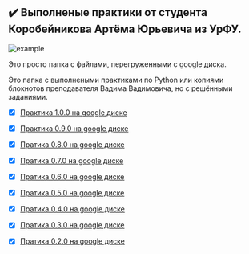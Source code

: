 ## :heavy_check_mark: Выполненые практики от студента __Коробейникова Артёма Юрьевича из УрФУ__.
![example](https://img.shields.io/badge/Google_colab-Python-darkgreen)

Это просто папка с файлами, перегруженными с google диска.

Это папка с выполнеными практиками по Python или копиями блокнотов преподавателя Вадима Вадимовича, но с решёнными заданиями.

- [X] [Практика 1.0.0 на google диске](https://colab.research.google.com/drive/1pEx5Czy-tpxMx0bOsNy1M-vKyUX9naSh?usp=sharing)
- [X] [Практика 0.9.0 на google диске](https://colab.research.google.com/drive/1LrgaJtI4wWpsRuuJp3OPxmNQNYnUD0dp?usp=sharing)
- [X] [Пратика 0.8.0 на google диске](https://colab.research.google.com/drive/1F-FmYMxPvDMEVTxbtcGhaQXIIfUNCtZR?usp=sharing)
- [X] [Пратика 0.7.0 на google диске](https://colab.research.google.com/drive/1LQKoT0M6hXQucZq4ANWPz69-lBOqoPM0?usp=sharing)
- [X] [Пратика 0.6.0 на google диске](https://colab.research.google.com/drive/1QlHKZR4knE7xZ0OVP7VXr_P8jXQgiXdS?usp=sharing)
- [X] [Пратика 0.5.0 на google диске](https://colab.research.google.com/drive/1YcIQAbkpccv5jAy8XEUyvD39ZrzlcXi2?usp=sharing)
- [X] [Пратика 0.4.0 на google диске](https://colab.research.google.com/drive/17uoC41a6HbBWh5mXRBCPbb1UrexUNtLn?usp=sharing)
- [X] [Пратика 0.3.0 на google диске](https://colab.research.google.com/drive/1_P3JZoSvuTQbCjozSanhXujmz9_9KorA?usp=sharing)
- [X] [Пратика 0.2.0 на google диске](https://colab.research.google.com/drive/1DxK3852IrSW8Zn1USgmJSWxX6lQRl8Pd?usp=sharing)


